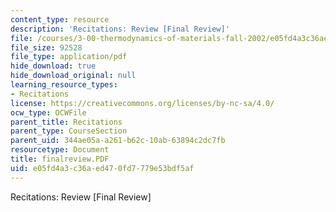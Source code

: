 ```yaml
---
content_type: resource
description: 'Recitations: Review [Final Review]'
file: /courses/3-00-thermodynamics-of-materials-fall-2002/e05fd4a3c36aed470fd7779e53bdf5af_finalreview.PDF
file_size: 92528
file_type: application/pdf
hide_download: true
hide_download_original: null
learning_resource_types:
- Recitations
license: https://creativecommons.org/licenses/by-nc-sa/4.0/
ocw_type: OCWFile
parent_title: Recitations
parent_type: CourseSection
parent_uid: 344ae05a-a261-b62c-10ab-63894c2dc7fb
resourcetype: Document
title: finalreview.PDF
uid: e05fd4a3-c36a-ed47-0fd7-779e53bdf5af
---
```

Recitations: Review [Final Review]